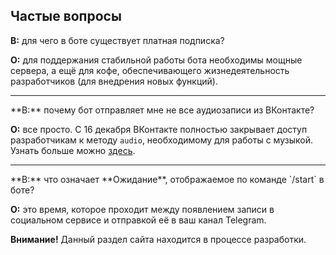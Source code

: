 ## Частые вопросы
**В:** для чего в боте существует платная подписка?

**О:** для поддержания стабильной работы бота необходимы мощные сервера, а ещё для кофе, обеспечивающего жизнедеятельность разработчиков (для внедрения новых функций).
<hr>
**В:** почему бот отправляет мне не все аудиозаписи из ВКонтакте?

**О:** все просто. С 16 декабря ВКонтакте полностью закрывает доступ разработчикам к методу `audio`, необходимому для работы с музыкой. Узнать больше можно [здесь](https://vk.com/dev/audio_api).
<hr>
**В:** что означает **Ожидание**, отображаемое по команде `/start` в боте?

**О:** это время, которое проходит между появлением записи в социальном сервисе и отправкой её в ваш канал Telegram.

<div class="notification is-warning">
    <b>Внимание!</b> Данный раздел сайта находится в процессе разработки.
</div>
